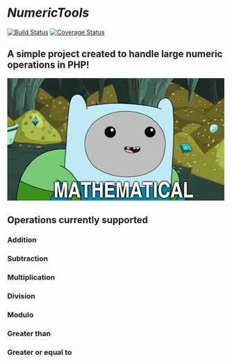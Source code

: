 # *NumericTools*

[![Build Status](https://travis-ci.org/TheHappyCat/NumericToolsPHP.svg?branch=master)](https://travis-ci.org/TheHappyCat/NumericToolsPHP) [![Coverage Status](https://coveralls.io/repos/github/TheHappyCat/NumericToolsPHP/badge.svg?branch=master)](https://coveralls.io/github/TheHappyCat/NumericToolsPHP?branch=master)

## A simple project created to handle large numeric operations in PHP!

![alt text](https://raw.githubusercontent.com/TheHappyCat/NumericTools/master/assets/mathematical.gif "Mathematical")

## Operations currently supported

### Addition



### Subtraction



### Multiplication



### Division



### Modulo



### Greater than



### Greater or equal to
